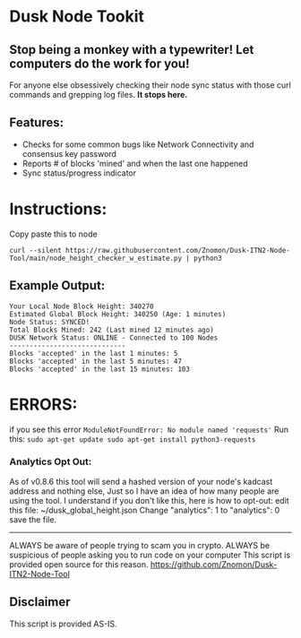 
# Dusk Node Tookit

## **Stop being a monkey with a typewriter! Let computers do the work for you!**

For anyone else obsessively checking their node sync status with those curl commands and grepping log files. 
**It stops here.**

## Features:
- Checks for some common bugs like Network Connectivity and consensus key password
- Reports # of blocks 'mined' and when the last one happened
- Sync status/progress indicator

# Instructions:
Copy paste this to node
```
curl --silent https://raw.githubusercontent.com/Znomon/Dusk-ITN2-Node-Tool/main/node_height_checker_w_estimate.py | python3
```

## Example Output:
```-----------------------------
Your Local Node Block Height: 340270
Estimated Global Block Height: 340250 (Age: 1 minutes)
Node Status: SYNCED!
Total Blocks Mined: 242 (Last mined 12 minutes ago)
DUSK Network Status: ONLINE - Connected to 100 Nodes
-----------------------------
Blocks 'accepted' in the last 1 minutes: 5
Blocks 'accepted' in the last 5 minutes: 47
Blocks 'accepted' in the last 15 minutes: 103
```

# ERRORS:
if you see this error ```ModuleNotFoundError: No module named 'requests'``` Run this: ```sudo apt-get update
sudo apt-get install python3-requests```

### Analytics Opt Out:
As of v0.8.6 this tool will send a hashed version of your node's kadcast address and nothing else, Just so I have an idea of how many people are using the tool.
I understand if you don't like this, here is how to opt-out: 
edit this file: ~/dusk_global_height.json
Change "analytics": 1 to "analytics": 0
save the file.

-----------------------------------------------------
ALWAYS be aware of people trying to scam you in crypto. 
ALWAYS be suspicious of people asking you to run code on your computer
This script is provided open source for this reason.
https://github.com/Znomon/Dusk-ITN2-Node-Tool

## Disclaimer

This script is provided AS-IS.
